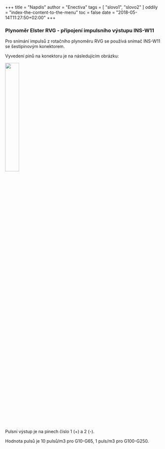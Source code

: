 +++
title = "Napdis"
author = "Enectiva"
tags = [
    "slovo1",
    "slovo2"
]
oddily = "index-the-content-to-the-menu"
toc = false
date = "2018-05-14T11:27:50+02:00"
+++
### Plynoměr Elster RVG - připojení impulsního výstupu INS-W11
Pro snímání impulsů z rotačního plynoměru RVG se používá snímač INS-W11 se šestipinovým konektorem. 

Vyvedení pinů na konektoru je na následujícím obrázku:

<img class="center" src="/images/elster-rvg/rvg01.png" style="width:30%"></img>

Pulsní výstup je na pinech číslo 1 (+) a 2 (-).

Hodnota pulsů je 10 pulsů/m3 pro G10-G65, 1 puls/m3 pro G100-G250.